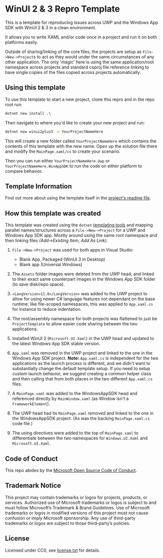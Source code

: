 
# WinUI 2 & 3 Repro Template

This is a template for reproducing issues across UWP and the Windows App SDK with WinUI 2 & 3 in a clean environment.

It allows you to write XAML and/or code once in a project and run it on both platforms easily.

Outside of sharing/linking of the core files, the projects are setup as `File->New->Project`s to act as they would under the same circumstances of any other application. The only 'magic' here is using the same application/root namespace across projects and standard csproj file reference linking to have single copies of the files copied across projects automatically.

## Using this template

To use this template to start a new project, clone this repro and in the repo root run:

```cmd
dotnet new install .\
```

Then navigate to where you'd like to create your new project and run:

```cmd
dotnet new winui2plus3 -n YourProjectNameHere
```

This will create a new folder called `YourProjectNameHere` which contains the contents of this template with the new name. Open up the solution file there and modify the `MainPage.xaml/cs` to create your scenario.

Then you can run either `YourProjectNameHere.Uwp` or `YourProjectNameHere.WinAppSDK` to run the code on either platform to compare behavior.

## Template Information

Find out more about using the template itself in the [project's readme file](project_readme.md).

## How this template was created

This template was created using the `dotnet` [templating tools](https://learn.microsoft.com/dotnet/core/tools/custom-templates) and mapping parallel names/structures across a `File->New->Project` for a UWP and Windows App SDK app. Mostly around using the same root namespace and then linking files _(Add->Existing Item, Add As Link)_.

1. `File->New->Project` was used for both apps in Visual Studio:

    - Blank App, Packaged (WinUI 3 in Desktop)
    - Blank app (Universal Windows)

2. The `Assets` folder images were deleted from the UWP head, and linked to their exact same counterpart images in the Windows App SDK folder (to save disk/repo space).

3. `<LangVersion>11.0</LangVersion>` was added to the UWP project to allow for using newer C# language features not dependant on the base runtime; like file-scoped namespaces, this was applied to `App.xaml.cs` for instance to reduce indentation.

4. The root/assembly namespace for both projects was flattened to just be `ProjectTemplate` to allow easier code sharing between the two applications.

5. Installed WinUI 2 (`Microsoft.UI.Xaml`) in the UWP head and updated to the latest Windows App SDK stable version.

6. `App.xaml` was removed in the UWP project and linked to the one in the Windows App SDK project. **Note:** `App.xaml.cs` is independent for the two applications as the launch process is different, and we didn't want to substantially change the default template setup. If you need to setup custom launch behavior, we suggest creating a common helper class and then calling that from both places in the two different `App.xaml.cs` files.

7. A `MainPage.xaml` was added to the WindowsAppSDK head and referenced directly by `MainWindow.xaml` (as Window isn't a `FrameworkElement`).

8. The UWP head had its `MainPage.xaml` removed and linked to the one in the WindowsAppSDK project. (As was the backing `MainPage.xaml.cs` code file.)

9. The using directives were added to the top of `MainPage.xaml` to differentiate between the two namespaces for `Windows.UI.Xaml` and `Microsoft.UI.Xaml`.

## Code of Conduct

This repo abides by the [Microsoft Open Source Code of Conduct](CODE_OF_CONDUCT.md).

## Trademark Notice

This project may contain trademarks or logos for projects, products, or services. Authorized use of Microsoft trademarks or logos is subject to and must follow Microsoft’s Trademark & Brand Guidelines. Use of Microsoft trademarks or logos in modified versions of this project must not cause confusion or imply Microsoft sponsorship. Any use of third-party trademarks or logos are subject to those third-party’s policies.

## License

Licensed under CC0, see [license.txt](license.txt) for details.

